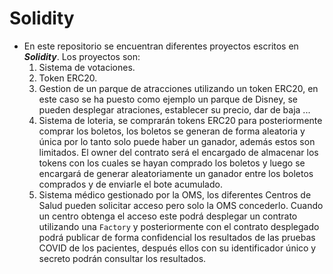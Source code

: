 # Solidity
* En este repositorio se encuentran diferentes proyectos escritos en ___Solidity___. Los proyectos son:
    1. Sistema de votaciones.
    2. Token ERC20.
    3. Gestion de un parque de atracciones utilizando un token ERC20, en este caso se ha puesto como ejemplo un parque de Disney, se pueden desplegar atraciones, establecer su precio, dar de baja ...
    4. Sistema de loteria, se comprarán tokens ERC20 para posteriormente comprar los boletos, los boletos se generan de forma aleatoria y única por lo tanto solo puede haber un ganador, además estos son limitados. El owner del contrato será el encargado de almacenar los tokens con los cuales se hayan comprado los boletos y luego se encargará de generar aleatoriamente un ganador entre los boletos comprados y de enviarle el bote acumulado.
    5. Sistema médico gestionado por la OMS, los diferentes Centros de Salud pueden solicitar acceso pero solo la OMS concederlo. Cuando un centro obtenga el acceso este podrá desplegar un contrato utilizando una `Factory` y posteriormente con el contrato desplegado podrá publicar de forma confidencial los resultados de las pruebas COVID de los pacientes, después ellos con su identificador único y secreto podrán consultar los resultados.